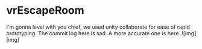 # vrEscapeRoom

I'm gonna level with you chief, we used unity collaborate for ease of rapid prototyping. The commit log here is sad. A more accurate one is here. ![img][img]
